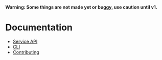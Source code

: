 #### **Warning**:  Some things are not made yet or buggy, use caution until v1.

# Documentation

 - [Service API](/SERVICE.md)
 - [CLI](/CLI.md)
 - [Contributing]('../CONTRIBUTING.md')
